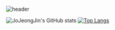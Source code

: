 ![header](https://capsule-render.vercel.app/api?type=wave&color=auto&height=300&section=header&text=JeongjinJo&fontSize=90&stroke=00FF00)

![JoJeongJin's GitHub stats](https://github-readme-stats.vercel.app/api?username=JoJeongJin&count_private=true&show_icons=true)
[![Top Langs](https://github-readme-stats.vercel.app/api/top-langs/?username=JoJeongJin)](https://github.com/JoJeongJin/github-readme-stats)
